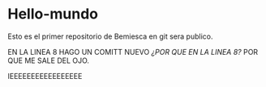 # Hello-mundo
Esto es el primer repositorio de Bemiesca en git sera publico.





EN LA LINEA 8 HAGO UN COMITT NUEVO *¿POR QUE EN LA LINEA 8?* POR QUE ME SALE DEL OJO.





IEEEEEEEEEEEEEEEEE

